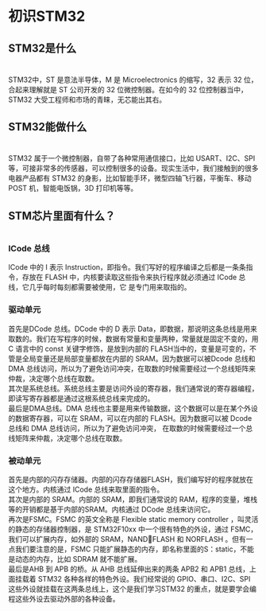 # 初识STM32
## STM32是什么
#
STM32中，ST 是意法半导体，M 是 Microelectronics 的缩写，32 表示 32 位，合起来理解就是 ST 公司开发的 32 位微控制器。在如今的 32 位控制器当中，STM32 大受工程师和市场的青睐，无芯能出其右。
## STM32能做什么
#
STM32 属于一个微控制器，自带了各种常用通信接口，比如 USART、I2C、SPI 等，可接非常多的传感器，可以控制很多的设备。现实生活中，我们接触到的很多电器产品都有 STM32 的身影，比如智能手环，微型四轴飞行器，平衡车、移动 POST 机，智能电饭锅，3D 打印机等等。
## STM芯片里面有什么？
#
### ICode 总线
ICode 中的 I 表示 Instruction，即指令。我们写好的程序编译之后都是一条条指令，存放在 FLASH
中，内核要读取这些指令来执行程序就必须通过 ICode 总线，它几乎每时每刻都需要被使用，它
是专门用来取指的。

### 驱动单元
首先是DCode 总线。DCode 中的 D 表示 Data，即数据，那说明这条总线是用来取数的。我们在写程序的时候，数据有常量和变量两种，常量就是固定不变的，用 C 语言中的 const 关键字修饰，是放到内部的 FLASH当中的，变量是可变的，不管是全局变量还是局部变量都放在内部的 SRAM。因为数据可以被Dcode 总线和 DMA 总线访问，所以为了避免访问冲突，在取数的时候需要经过一个总线矩阵来仲裁，决定哪个总线在取数。  
其次是系统总线。系统总线主要是访问外设的寄存器，我们通常说的寄存器编程，即读写寄存器都是通过这根系统总线来完成的。  
最后是DMA总线。DMA 总线也主要是用来传输数据，这个数据可以是在某个外设的数据寄存器，可以在 SRAM，可以在内部的 FLASH。因为数据可以被 Dcode 总线和 DMA 总线访问，所以为了避免访问冲突，
在取数的时候需要经过一个总线矩阵来仲裁，决定哪个总线在取数。 

### 被动单元
首先是内部的闪存存储器。内部的闪存存储器FLASH，我们编写好的程序就放在这个地方。内核通过 ICode 总线来取里面的指令。  
其次是内部的 SRAM。内部的 SRAM，即我们通常说的 RAM，程序的变量，堆栈等的开销都是基于内部的SRAM。内核通过 DCode 总线来访问它。  
再次是FSMC。FSMC 的英文全称是 Flexible static memory controller ，叫灵活的静态的存储器控制器，是 STM32F10xx 中一个很有特色的外设，通过 FSMC，我们可以扩展内存，如外部的 SRAM，NANDFLASH 和 NORFLASH 。但有一点我们要注意的是，FSMC 只能扩展静态的内存，即名称里面的S：static，不能是动态的内存，比如 SDRAM 就不能扩展。  
最后是AHB 到 APB 的桥。从 AHB 总线延伸出来的两条 APB2 和 APB1 总线，上面挂载着 STM32 各种各样的特色外设。我们经常说的 GPIO、串口、I2C、SPI 这些外设就挂载在这两条总线上，这个是我们学习STM32 的重点，就是要学会编程这些外设去驱动外部的各种设备。
